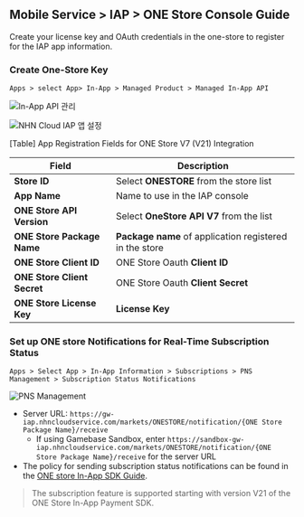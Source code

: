 ## Mobile Service > IAP > ONE Store Console Guide

Create your license key and OAuth credentials in the one-store to register for the IAP app information.

### Create One-Store Key
```
Apps > select App> In-App > Managed Product > Managed In-App API
```

![In-App API 관리](https://kr1-api-object-storage.nhncloudservice.com/v1/AUTH_2acdfabf4efe4efc8a04c00b348110c9/cdn_origin/prod_iap/console_onestore/onestore_console_01.png)

![NHN Cloud IAP 앱 설정](https://kr1-api-object-storage.nhncloudservice.com/v1/AUTH_2acdfabf4efe4efc8a04c00b348110c9/cdn_origin/prod_iap/console_onestore/onestore_iap_console_02.png)

[Table] App Registration Fields for ONE Store V7 (V21) Integration

| Field                    | Description                       |
|-------------------------|-----------------------------------|
| **Store ID**            | Select **ONESTORE** from the store list |
| **App Name**            | Name to use in the IAP console          |
| **ONE Store API Version**   | Select **OneStore API V7** from the list |
| **ONE Store Package Name**  | **Package name** of application registered in the store |
| **ONE Store Client ID**     | ONE Store Oauth **Client ID**           |
| **ONE Store Client Secret** | ONE Store Oauth **Client Secret** |
| **ONE Store License Key**   | **License Key**   |



### Set up ONE store Notifications for Real-Time Subscription Status

```
Apps > Select App > In-App Information > Subscriptions > PNS Management > Subscription Status Notifications
```

![PNS Management](https://kr1-api-object-storage.nhncloudservice.com/v1/AUTH_2acdfabf4efe4efc8a04c00b348110c9/cdn_origin/prod_iap/console_onestore/onestore_console_03.png)

- Server URL: `https://gw-iap.nhncloudservice.com/markets/ONESTORE/notification/{ONE Store Package Name}/receive`
    - If using Gamebase Sandbox, enter `https://sandbox-gw-iap.nhncloudservice.com/markets/ONESTORE/notification/{ONE Store Package Name}/receive` for the server URL
- The policy for sending subscription status notifications can be found in the [ONE store In-App SDK Guide](https://onestore-dev.gitbook.io/dev/eng/tools/tools/v21/pns).

> The subscription feature is supported starting with version V21 of the ONE Store In-App Payment SDK.
